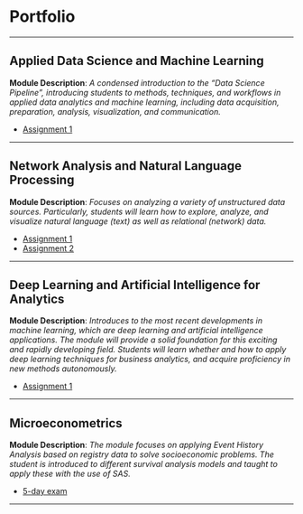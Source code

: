 # Portfolio

---

## Applied Data Science and Machine Learning

**Module Description**: _A condensed introduction to the “Data Science Pipeline”, introducing students to methods, techniques, and workflows in applied data analytics and machine learning, including data acquisition, preparation, analysis, visualization, and communication._

- [Assignment 1](/pdf/M1A1.html)

---
## Network Analysis and Natural Language Processing

**Module Description**: _Focuses on analyzing a variety of unstructured data sources. Particularly, students will learn how to explore, analyze, and visualize natural language (text) as well as relational (network) data._

- [Assignment 1](/pdf/M2A1.html)
- [Assignment 2](/pdf/M2A2.html)

---

## Deep Learning and Artificial Intelligence for Analytics

**Module Description**: _Introduces to the most recent developments in machine learning, which are deep learning and artificial intelligence applications. The module will provide a solid foundation for this exciting and rapidly developing field. Students will learn whether and how to apply deep learning techniques for business analytics, and acquire proficiency in new methods autonomously._

- [Assignment 1](/pdf/M3A1.html)

---

## Microeconometrics

**Module Description**: _The module focuses on applying Event History Analysis based on registry data to solve socioeconomic problems. The student is introduced to different survival analysis models and taught to apply these with the use of SAS._

- [5-day exam](/pdf/microeconometrics.pdf)

---
